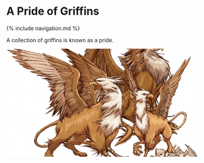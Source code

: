 # A Pride of Griffins

{% include navigation.md %}

A collection of griffins is known as a pride.

<img src="./Griffin%20image%201.jpg" alt="A Griffin">
